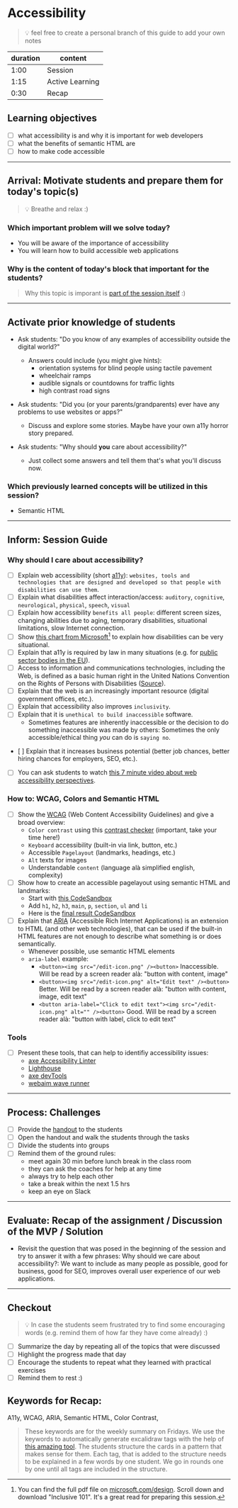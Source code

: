 # Accessibility

> 💡 feel free to create a personal branch of this guide to add your own notes

| duration | content         |
| -------- | --------------- |
| 1:00     | Session         |
| 1:15     | Active Learning |
| 0:30     | Recap           |

## Learning objectives

- [ ] what accessibility is and why it is important for web developers
- [ ] what the benefits of semantic HTML are
- [ ] how to make code accessible

---

## Arrival: Motivate students and prepare them for today's topic(s)

> 💡 Breathe and relax :)

### Which important problem will we solve today?

- You will be aware of the importance of accessibility
- You will learn how to build accessible web applications

### Why is the content of today's block that important for the students?

> Why this topic is imporant is [part of the session itself](#why-should-i-care-about-accessibility)
> :)

---

## Activate prior knowledge of students

- Ask students: "Do you know of any examples of accessibility outside the digital world?"

  - Answers could include (you might give hints):
    - orientation systems for blind people using tactile pavement
    - wheelchair ramps
    - audible signals or countdowns for traffic lights
    - high contrast road signs

- Ask students: "Did you (or your parents/grandparents) ever have any problems to use websites or
  apps?"

  - Discuss and explore some stories. Maybe have your own a11y horror story prepared.

- Ask students: "Why should **you** care about accessibility?"
  - Just collect some answers and tell them that's what you'll discuss now.

### Which previously learned concepts will be utilized in this session?

- Semantic HTML

---

## Inform: Session Guide

### Why should I care about accessibility?

- [ ] Explain web accessibility (short [a11y](https://en.wikipedia.org/wiki/Numeronym)):
      `websites, tools and technologies that are designed and developed so that people with disabilities can use them`.
- [ ] Explain what disabilities affect interaction/access: `auditory`, `cognitive`, `neurological`,
      `physical`, `speech`, `visual`
- [ ] Explain how accessibility `benefits all people`: different screen sizes, changing abilities
      due to aging, temporary disabilities, situational limitations, slow Internet connection.
- [ ] Show
      [this chart from Microsoft](https://user-images.githubusercontent.com/5230863/180420356-992fb11b-8834-47b6-92a6-90ba59dbf93d.png)[^1]
      to explain how disabilities can be very situational.
- [ ] Explain that a11y is required by law in many situations (e.g. for
      [public sector bodies in the EU](https://eur-lex.europa.eu/legal-content/EN/TXT/HTML/?uri=CELEX:32016L2102&from=de)).
- [ ] Access to information and communications technologies, including the Web, is defined as a
      basic human right in the United Nations Convention on the Rights of Persons with Disabilities
      ([Source](https://www.un.org/en/webaccessibility/index.shtml)).
- [ ] Explain that the web is an increasingly important resource (digital government offices, etc.).
- [ ] Explain that accessibility also improves `inclusivity`.
- [ ] Explain that it is `unethical to build inaccessible` software.
  - Sometimes features are inherently inaccessible or the decision to do something inaccessible was
    made by others: Sometimes the only accessible/ethical thing _you_ can do is `saying no`.
- [ ] Explain that it increases business potential (better job chances, better hiring chances for
  employers, SEO, etc.).
- [ ] You can ask students to watch
      [this 7 minute video about web accessibility perspectives](https://www.youtube.com/watch?v=3f31oufqFSM).

### How to: WCAG, Colors and Semantic HTML

- [ ] Show the [WCAG](https://www.w3.org/WAI/standards-guidelines/wcag/) (Web Content Accessibility
      Guidelines) and give a broad overview:
  - `Color contrast` using this [contrast checker](https://webaim.org/resources/contrastchecker/)
    (important, take your time here!)
  - `Keyboard` accessibility (built-in via link, button, etc.)
  - Accessible `Pagelayout` (landmarks, headings, etc.)
  - `Alt` texts for images
  - Understandable `content` (language alà simplified english, complexity)
- [ ] Show how to create an accessible pagelayout using semantic HTML and landmarks:
  - Start with [this CodeSandbox](https://codesandbox.io/s/semantic-html-starter-hgyeig)
  - Add `h1`, `h2`, `h3`, `main`, `p`, `section`, `ul` and `li`
  - Here is the
    [final result CodeSandbox](https://codesandbox.io/s/semantic-html-final-result-df9ofo)
- [ ] Explain that [ARIA](https://www.w3.org/WAI/standards-guidelines/aria/) (Accessible Rich
      Internet Applications) is an extension to HTML (and other web technologies), that can be used
      if the built-in HTML features are not enough to describe what something is or does
      semantically.
  - Whenever possible, use semantic HTML elements
  - `aria-label` example:
    - `<button><img src="/edit-icon.png" /><button>` Inaccessible. Will be read by a screen reader
      alà: "button with content, image"
    - `<button><img src="/edit-icon.png" alt="Edit text" /><button>` Better. Will be read by a
      screen reader alà: "button with content, image, edit text"
    - `<button aria-label="Click to edit text"><img src="/edit-icon.png" alt="" /><button>` Good.
      Will be read by a screen reader alà: "button with label, click to edit text"

### Tools

- [ ] Present these tools, that can help to identifiy accessibility issues:
  - [axe Accessibility Linter](https://marketplace.visualstudio.com/items?itemName=deque-systems.vscode-axe-linter)
  - [Lighthouse](https://developers.google.com/web/tools/lighthouse)
  - [axe devTools](https://chrome.google.com/webstore/detail/axe-devtools-web-accessib/lhdoppojpmngadmnindnejefpokejbdd?hl=en-US)
  - [webaim wave runner](https://wave.webaim.org/waverunner)

---

## Process: Challenges

- [ ] Provide the [handout](accessibility.md) to the students
- [ ] Open the handout and walk the students through the tasks
- [ ] Divide the students into groups
- [ ] Remind them of the ground rules:
  - meet again 30 min before lunch break in the class room
  - they can ask the coaches for help at any time
  - always try to help each other
  - take a break within the next 1.5 hrs
  - keep an eye on Slack

---

## Evaluate: Recap of the assignment / Discussion of the MVP / Solution

- Revisit the question that was posed in the beginning of the session and try to answer it with a
  few phrases: Why should we care about accessibility?: We want to include as many people as
  possible, good for business, good for SEO, improves overall user experience of our web
  applications.

---

## Checkout

> 💡 In case the students seem frustrated try to find some encouraging words (e.g. remind them of
> how far they have come already) :)

- [ ] Summarize the day by repeating all of the topics that were discussed
- [ ] Highlight the progress made that day
- [ ] Encourage the students to repeat what they learned with practical exercises
- [ ] Remind them to rest :)

## Keywords for Recap:

A11y, WCAG, ARIA, Semantic HTML, Color Contrast,

> These keywords are for the weekly summary on Fridays. We use the keywords to automatically
> generate excalidraw tags with the help of
> [this amazing tool](https://github.com/F-Kirchhoff/tag-cloud-generator). The students structure
> the cards in a pattern that makes sense for them. Each tag, that is added to the structure needs
> to be explained in a few words by one student. We go in rounds one by one until all tags are
> included in the structure.

[^1]:
    You can find the full pdf file on [microsoft.com/design](https://www.microsoft.com/design).
    Scroll down and download "Inclusive 101". It's a great read for preparing this session.
